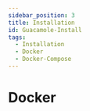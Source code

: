 ```yaml
---
sidebar_position: 3
title: Installation
id: Guacamole-Install
tags:
  - Installation
  - Docker
  - Docker-Compose
---
```


# Docker
